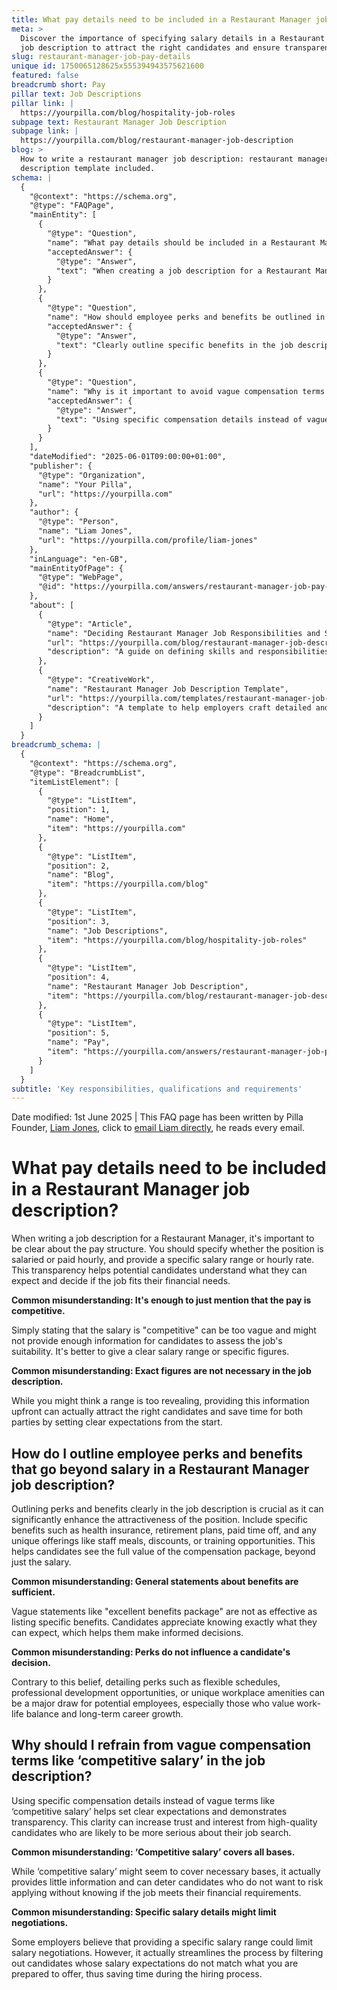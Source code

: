 ```yaml
---
title: What pay details need to be included in a Restaurant Manager job description?
meta: >
  Discover the importance of specifying salary details in a Restaurant Manager
  job description to attract the right candidates and ensure transparency.
slug: restaurant-manager-job-pay-details
unique id: 1750065128625x555394943575621600
featured: false
breadcrumb short: Pay
pillar text: Job Descriptions
pillar link: |
  https://yourpilla.com/blog/hospitality-job-roles
subpage text: Restaurant Manager Job Description
subpage link: |
  https://yourpilla.com/blog/restaurant-manager-job-description
blog: >
  How to write a restaurant manager job description: restaurant manager job
  description template included.
schema: |
  {
    "@context": "https://schema.org",
    "@type": "FAQPage",
    "mainEntity": [
      {
        "@type": "Question",
        "name": "What pay details should be included in a Restaurant Manager job description?",
        "acceptedAnswer": {
          "@type": "Answer",
          "text": "When creating a job description for a Restaurant Manager, clarify if the position is salaried or hourly, and provide a specific salary range or hourly rate. Transparency in pay details helps potential candidates understand what to expect financially and assess if the job fits their needs."
        }
      },
      {
        "@type": "Question",
        "name": "How should employee perks and benefits be outlined in a Restaurant Manager job description?",
        "acceptedAnswer": {
          "@type": "Answer",
          "text": "Clearly outline specific benefits in the job description, such as health insurance, retirement plans, paid leave, and any unique offerings like staff meals or professional development opportunities. Detailing these perks can make the role more attractive by showing the full value of the compensation package."
        }
      },
      {
        "@type": "Question",
        "name": "Why is it important to avoid vague compensation terms like ‘competitive salary’ in a job description?",
        "acceptedAnswer": {
          "@type": "Answer",
          "text": "Using specific compensation details instead of vague terms like ‘competitive salary’ sets clear expectations, demonstrates transparency, and can increase trust and interest from high-quality candidates who are serious about their job search."
        }
      }
    ],
    "dateModified": "2025-06-01T09:00:00+01:00",
    "publisher": {
      "@type": "Organization",
      "name": "Your Pilla",
      "url": "https://yourpilla.com"
    },
    "author": {
      "@type": "Person",
      "name": "Liam Jones",
      "url": "https://yourpilla.com/profile/liam-jones"
    },
    "inLanguage": "en-GB",
    "mainEntityOfPage": {
      "@type": "WebPage",
      "@id": "https://yourpilla.com/answers/restaurant-manager-job-pay-details"
    },
    "about": [
      {
        "@type": "Article",
        "name": "Deciding Restaurant Manager Job Responsibilities and Skills",
        "url": "https://yourpilla.com/blog/restaurant-manager-job-description",
        "description": "A guide on defining skills and responsibilities needed from a Restaurant Manager."
      },
      {
        "@type": "CreativeWork",
        "name": "Restaurant Manager Job Description Template",
        "url": "https://yourpilla.com/templates/restaurant-manager-job-description",
        "description": "A template to help employers craft detailed and effective job descriptions for Restaurant Managers."
      }
    ]
  }
breadcrumb_schema: |
  {
    "@context": "https://schema.org",
    "@type": "BreadcrumbList",
    "itemListElement": [
      {
        "@type": "ListItem",
        "position": 1,
        "name": "Home",
        "item": "https://yourpilla.com"
      },
      {
        "@type": "ListItem",
        "position": 2,
        "name": "Blog",
        "item": "https://yourpilla.com/blog"
      },
      {
        "@type": "ListItem",
        "position": 3,
        "name": "Job Descriptions",
        "item": "https://yourpilla.com/blog/hospitality-job-roles"
      },
      {
        "@type": "ListItem",
        "position": 4,
        "name": "Restaurant Manager Job Description",
        "item": "https://yourpilla.com/blog/restaurant-manager-job-description"
      },
      {
        "@type": "ListItem",
        "position": 5,
        "name": "Pay",
        "item": "https://yourpilla.com/answers/restaurant-manager-job-pay-details"
      }
    ]
  }
subtitle: 'Key responsibilities, qualifications and requirements'
---
```


Date modified: 1st June 2025 | This FAQ page has been written by Pilla Founder, [Liam Jones](https://yourpilla.com/profile/liam-jones), click to [email Liam directly](https://mailto:liam@yourpilla.com), he reads every email.

# What pay details need to be included in a Restaurant Manager job description?

When writing a job description for a Restaurant Manager, it's important to be clear about the pay structure. You should specify whether the position is salaried or paid hourly, and provide a specific salary range or hourly rate. This transparency helps potential candidates understand what they can expect and decide if the job fits their financial needs.

**Common misunderstanding: It's enough to just mention that the pay is competitive.**

Simply stating that the salary is "competitive" can be too vague and might not provide enough information for candidates to assess the job's suitability. It's better to give a clear salary range or specific figures.

**Common misunderstanding: Exact figures are not necessary in the job description.**

While you might think a range is too revealing, providing this information upfront can actually attract the right candidates and save time for both parties by setting clear expectations from the start.

## How do I outline employee perks and benefits that go beyond salary in a Restaurant Manager job description?

Outlining perks and benefits clearly in the job description is crucial as it can significantly enhance the attractiveness of the position. Include specific benefits such as health insurance, retirement plans, paid time off, and any unique offerings like staff meals, discounts, or training opportunities. This helps candidates see the full value of the compensation package, beyond just the salary.

**Common misunderstanding: General statements about benefits are sufficient.**

Vague statements like "excellent benefits package" are not as effective as listing specific benefits. Candidates appreciate knowing exactly what they can expect, which helps them make informed decisions.

**Common misunderstanding: Perks do not influence a candidate's decision.**

Contrary to this belief, detailing perks such as flexible schedules, professional development opportunities, or unique workplace amenities can be a major draw for potential employees, especially those who value work-life balance and long-term career growth.

## Why should I refrain from vague compensation terms like ‘competitive salary’ in the job description?

Using specific compensation details instead of vague terms like ‘competitive salary’ helps set clear expectations and demonstrates transparency. This clarity can increase trust and interest from high-quality candidates who are likely to be more serious about their job search.

**Common misunderstanding: ‘Competitive salary’ covers all bases.**

While ‘competitive salary’ might seem to cover necessary bases, it actually provides little information and can deter candidates who do not want to risk applying without knowing if the job meets their financial requirements.

**Common misunderstanding: Specific salary details might limit negotiations.**

Some employers believe that providing a specific salary range could limit salary negotiations. However, it actually streamlines the process by filtering out candidates whose salary expectations do not match what you are prepared to offer, thus saving time during the hiring process.
